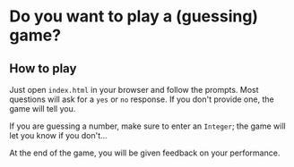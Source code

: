 # Do you want to play a (guessing) game?

## How to play

Just open `index.html` in your browser and follow the prompts. Most questions will ask for a `yes` or `no` response. If you don't provide one, the game will tell you.

If you are guessing a number, make sure to enter an `Integer`; the game will let you know if you don't...

At the end of the game, you will be given feedback on your performance.
